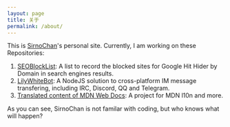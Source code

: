 ```yaml
---
layout: page
title: 关于
permalink: /about/
---
```


This is [SirnoChan](https://github.com/SirnoChan)'s personal site. Currently, I am working on these Repositories:

1. [SEOBlockList](https://github.com/SirnoChan/SEOBlockList): A list to record the blocked sites for Google Hit Hider by Domain in search engines results.
2. [LilyWhiteBot](https://github.com/SirnoChan/LilyWhiteBot): A NodeJS solution to cross-platform IM message transfering, including IRC, Discord, QQ and Telegram.
3. [Translated content of MDN Web Docs](https://github.com/SirnoChan/translated-content): A project for MDN l10n and more.

 As you can see, SirnoChan is not familar with coding, but who knows what will happen?
